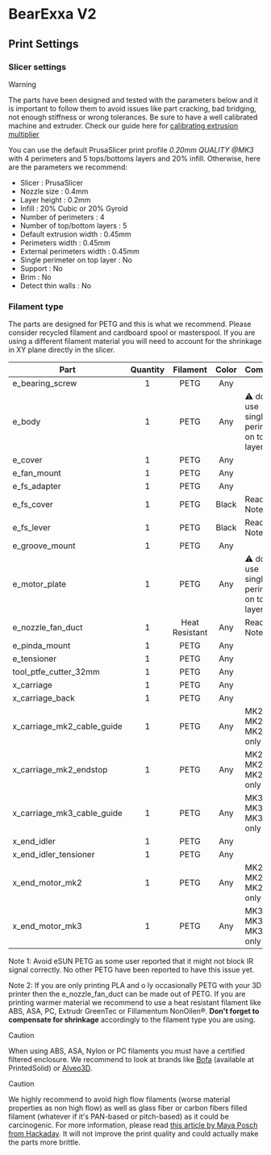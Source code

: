 # BearExxa V2

## Print Settings


### Slicer settings

> [!WARNING]
> The parts have been designed and tested with the parameters below and it is important to follow them to avoid issues like part cracking, bad bridging, not enough stiffness or wrong tolerances. Be sure to have a well calibrated machine and extruder. Check our guide here for [calibrating extrusion multiplier](https://guides.bear-lab.com/Guide/Extrusion+multiplier+and+filament+diameter/8?lang=en)

You can use the default PrusaSlicer print profile *0.20mm QUALITY @MK3* with 4 perimeters and 5 tops/bottoms layers and 20% infill. Otherwise, here are the parameters we recommend:

  * Slicer : PrusaSlicer
  * Nozzle size : 0.4mm
  * Layer height : 0.2mm
  * Infill : 20% Cubic or 20% Gyroid
  * Number of perimeters : 4
  * Number of top/bottom layers : 5
  * Default extrusion width : 0.45mm
  * Perimeters width : 0.45mm
  * External perimeters width : 0.45mm
  * Single perimeter on top layer : No
  * Support : No
  * Brim : No
  * Detect thin walls : No



### Filament type

The parts are designed for PETG and this is what we recommend. Please consider recycled filament and cardboard spool or masterspool. If you are using a different filament material you will need to account for the shrinkage in XY plane directly in the slicer.

| Part                       | Quantity |    Filament    | Color | Comment                     |
|----------------------------|:--------:|:--------------:|:-----:|-----------------------------|
| e_bearing_screw            |     1    |      PETG      |  Any  |                             |
| e_body                     |     1    |      PETG      |  Any  | :warning: do not use single perimeter on top layer |
| e_cover                    |     1    |      PETG      |  Any  |                             |
| e_fan_mount                |     1    |      PETG      |  Any  |                             |
| e_fs_adapter               |     1    |      PETG      |  Any  |                             |
| e_fs_cover                 |     1    |      PETG      | Black | Read Note 1                 |
| e_fs_lever                 |     1    |      PETG      | Black | Read Note 1                 |
| e_groove_mount             |     1    |      PETG      |  Any  |                             |
| e_motor_plate              |     1    |      PETG      |  Any  | :warning: do not use single perimeter on top layer | 
| e_nozzle_fan_duct          |     1    | Heat Resistant |  Any  | Read Note 2                 |
| e_pinda_mount              |     1    |      PETG      |  Any  |                             |
| e_tensioner                |     1    |      PETG      |  Any  |                             |
| tool_ptfe_cutter_32mm      |     1    |      PETG      |  Any  |                             |
| x_carriage                 |     1    |      PETG      |  Any  |                             |
| x_carriage_back            |     1    |      PETG      |  Any  |                             |
| x_carriage_mk2_cable_guide |     1    |      PETG      |  Any  | MK2.5, MK2.5S, MK2.5S+ only |
| x_carriage_mk2_endstop     |     1    |      PETG      |  Any  | MK2.5, MK2.5S, MK2.5S+ only |
| x_carriage_mk3_cable_guide |     1    |      PETG      |  Any  | MK3, MK3S, MK3S+ only       |
| x_end_idler                |     1    |      PETG      |  Any  |                             |
| x_end_idler_tensioner      |     1    |      PETG      |  Any  |                             |
| x_end_motor_mk2            |     1    |      PETG      |  Any  | MK2.5, MK2.5S, MK2.5S+ only |
| x_end_motor_mk3            |     1    |      PETG      |  Any  | MK3, MK3S, MK3S+ only       |

Note 1: Avoid eSUN PETG as some user reported that it might not block IR signal correctly. No other PETG have been reported to have this issue yet.

Note 2: If you are only printing PLA and o ly occasionally PETG with your 3D printer then the e_nozzle_fan_duct can be made out of PETG. If you are printing warmer material we recommend to use a heat resistant filament like ABS, ASA, PC, Extrudr GreenTec or Fillamentum NonOilen®. **Don't forget to compensate for shrinkage** accordingly to the filament type you are using.

> [!CAUTION]
> When using ABS, ASA, Nylon or PC filaments you must have a certified filtered enclosure. We recommend to look at brands like [Bofa](https://bofainternational.com) (available at PrintedSolid) or [Alveo3D](https://www.alveo3d.com).

> [!CAUTION]
> We highly recommend to avoid high flow filaments (worse material properties as non high flow) as well as glass fiber or carbon fibers filled filament (whatever if it's PAN-based or pitch-based) as it could be carcinogenic. For more information, please read [this article by Maya Posch from Hackaday](https://hackaday.com/2024/08/07/on-carbon-fiber-types-and-their-carcinogenic-risks/). It will not improve the print quality and could actually make the parts more brittle.
